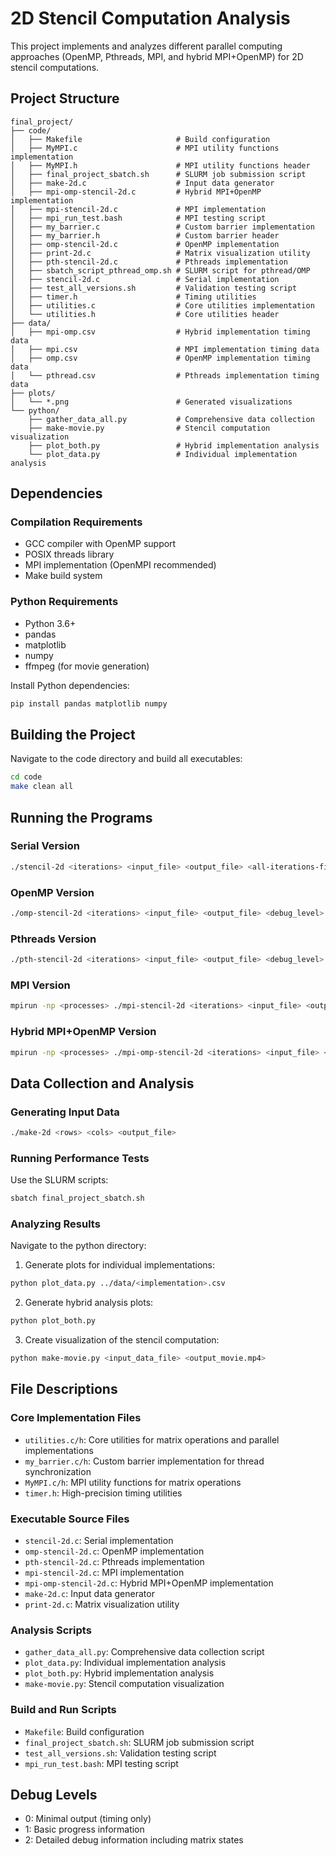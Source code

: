 # 2D Stencil Computation Analysis

This project implements and analyzes different parallel computing approaches (OpenMP, Pthreads, MPI, and hybrid MPI+OpenMP) for 2D stencil computations.

## Project Structure

```
final_project/
├── code/
│   ├── Makefile                     # Build configuration
│   ├── MyMPI.c                      # MPI utility functions implementation
│   ├── MyMPI.h                      # MPI utility functions header
│   ├── final_project_sbatch.sh      # SLURM job submission script
│   ├── make-2d.c                    # Input data generator
│   ├── mpi-omp-stencil-2d.c         # Hybrid MPI+OpenMP implementation
│   ├── mpi-stencil-2d.c             # MPI implementation
│   ├── mpi_run_test.bash            # MPI testing script
│   ├── my_barrier.c                 # Custom barrier implementation
│   ├── my_barrier.h                 # Custom barrier header
│   ├── omp-stencil-2d.c             # OpenMP implementation
│   ├── print-2d.c                   # Matrix visualization utility
│   ├── pth-stencil-2d.c             # Pthreads implementation
│   ├── sbatch_script_pthread_omp.sh # SLURM script for pthread/OMP
│   ├── stencil-2d.c                 # Serial implementation
│   ├── test_all_versions.sh         # Validation testing script
│   ├── timer.h                      # Timing utilities
│   ├── utilities.c                  # Core utilities implementation
│   └── utilities.h                  # Core utilities header
├── data/
│   ├── mpi-omp.csv                  # Hybrid implementation timing data
│   ├── mpi.csv                      # MPI implementation timing data
│   ├── omp.csv                      # OpenMP implementation timing data
│   └── pthread.csv                  # Pthreads implementation timing data
├── plots/
│   └── *.png                        # Generated visualizations
└── python/
    ├── gather_data_all.py           # Comprehensive data collection
    ├── make-movie.py                # Stencil computation visualization
    ├── plot_both.py                 # Hybrid implementation analysis
    └── plot_data.py                 # Individual implementation analysis
```

## Dependencies

### Compilation Requirements
- GCC compiler with OpenMP support
- POSIX threads library
- MPI implementation (OpenMPI recommended)
- Make build system

### Python Requirements
- Python 3.6+
- pandas
- matplotlib
- numpy
- ffmpeg (for movie generation)

Install Python dependencies:
```bash
pip install pandas matplotlib numpy
```

## Building the Project

Navigate to the code directory and build all executables:
```bash
cd code
make clean all
```

## Running the Programs

### Serial Version
```bash
./stencil-2d <iterations> <input_file> <output_file> <all-iterations-file>
```

### OpenMP Version
```bash
./omp-stencil-2d <iterations> <input_file> <output_file> <debug_level> <num_threads> [all-iterations-file]
```

### Pthreads Version
```bash
./pth-stencil-2d <iterations> <input_file> <output_file> <debug_level> <num_threads> [all-iterations-file]
```

### MPI Version
```bash
mpirun -np <processes> ./mpi-stencil-2d <iterations> <input_file> <output_file> <debug_level> [all-iterations-file]
```

### Hybrid MPI+OpenMP Version
```bash
mpirun -np <processes> ./mpi-omp-stencil-2d <iterations> <input_file> <output_file> <num_threads> <debug_level> [all-iterations-file]
```

## Data Collection and Analysis

### Generating Input Data
```bash
./make-2d <rows> <cols> <output_file>
```

### Running Performance Tests
Use the SLURM scripts:
```bash
sbatch final_project_sbatch.sh
```

### Analyzing Results
Navigate to the python directory:

1. Generate plots for individual implementations:
```bash
python plot_data.py ../data/<implementation>.csv
```

2. Generate hybrid analysis plots:
```bash
python plot_both.py
```

3. Create visualization of the stencil computation:
```bash
python make-movie.py <input_data_file> <output_movie.mp4>
```

## File Descriptions

### Core Implementation Files
- `utilities.c/h`: Core utilities for matrix operations and parallel implementations
- `my_barrier.c/h`: Custom barrier implementation for thread synchronization
- `MyMPI.c/h`: MPI utility functions for matrix operations
- `timer.h`: High-precision timing utilities

### Executable Source Files
- `stencil-2d.c`: Serial implementation
- `omp-stencil-2d.c`: OpenMP implementation
- `pth-stencil-2d.c`: Pthreads implementation
- `mpi-stencil-2d.c`: MPI implementation
- `mpi-omp-stencil-2d.c`: Hybrid MPI+OpenMP implementation
- `make-2d.c`: Input data generator
- `print-2d.c`: Matrix visualization utility

### Analysis Scripts
- `gather_data_all.py`: Comprehensive data collection script
- `plot_data.py`: Individual implementation analysis
- `plot_both.py`: Hybrid implementation analysis
- `make-movie.py`: Stencil computation visualization

### Build and Run Scripts
- `Makefile`: Build configuration
- `final_project_sbatch.sh`: SLURM job submission script
- `test_all_versions.sh`: Validation testing script
- `mpi_run_test.bash`: MPI testing script

## Debug Levels
- 0: Minimal output (timing only)
- 1: Basic progress information
- 2: Detailed debug information including matrix states